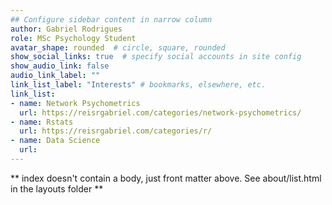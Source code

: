 ```yaml
---
## Configure sidebar content in narrow column
author: Gabriel Rodrigues
role: MSc Psychology Student
avatar_shape: rounded  # circle, square, rounded
show_social_links: true  # specify social accounts in site config
show_audio_link: false
audio_link_label: ""
link_list_label: "Interests" # bookmarks, elsewhere, etc.
link_list:
- name: Network Psychometrics
  url: https://reisrgabriel.com/categories/network-psychometrics/
- name: Rstats
  url: https://reisrgabriel.com/categories/r/
- name: Data Science
  url: 
---
```


** index doesn't contain a body, just front matter above.
See about/list.html in the layouts folder **
